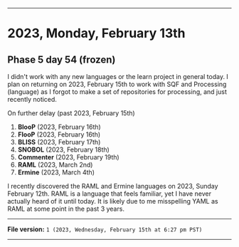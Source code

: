 
***

# 2023, Monday, February 13th

## Phase 5 day 54 (frozen)

I didn't work with any new languages or the learn project in general today. I plan on returning on 2023, February 15th to work with SQF and Processing (language) as I forgot to make a set of repositories for processing, and just recently noticed.

On further delay (past 2023, February 15th)

1. **BlooP** (2023, February 16th)
2. **FlooP** (2023, February 16th)
3. **BLISS** (2023, February 17th)
4. **SNOBOL** (2023, February 18th)
5. **Commenter** (2023, February 19th)
6. **RAML** (2023, March 2nd)
7. **Ermine** (2023, March 4th)

I recently discovered the RAML and Ermine languages on 2023, Sunday February 12th. RAML is a language that feels familiar, yet I have never actually heard of it until today. It is likely due to me misspelling YAML as RAML at some point in the past 3 years.

<!-- Today wasn't planned to be a development day for new repositories. I am taking a temporary break from it to work on other projects. If I can gather more languages, I might start phase 4 (2022) earlier. <!-- Work is being done to get the [`Learn`](https://github.com/seanpm2001/Learn/) repository back up to date, as I couldn't keep up in the last 3 days of phase 3 of 2022. The current phase finished yesterday (2022, Tuesday, November 29th) new repositories are expected to start being created at an unknown time in 2022 December. !--> 

<!-- This is the end of phase 4 (2022) of the acceleration project for `seanpm2001/Learn`. !-->

***

**File version:** `1 (2023, Wednesday, February 15th at 6:27 pm PST)`

***
